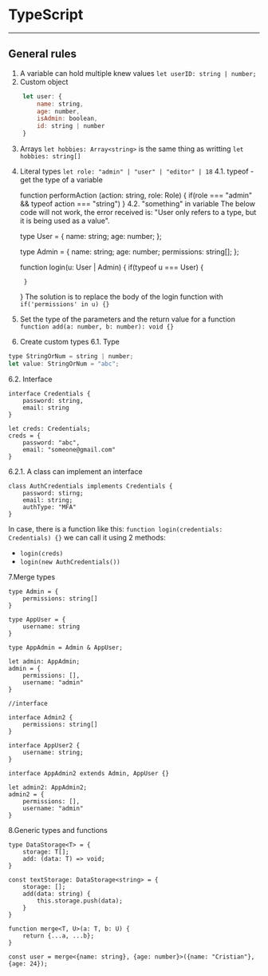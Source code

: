 # TypeScript

------------

## General rules
1. A variable can hold multiple knew values `let userID: string | number;`
2. Custom object 
```javascript
    let user: {
    	name: string,
    	age: number,
    	isAdmin: boolean,
    	id: string | number
    }
```
3. Arrays `let hobbies: Array<string>` is the same thing as writting `let hobbies: string[]`
4. Literal types `let role: "admin" | "user" | "editor" | 18`
4.1. typeof - get the type of a variable 


    function performAction (action: string, role: Role) {
    	if(role === "admin" && typeof action === "string")
    }
4.2. "something" in variable
The below code will not work, the error received is: "User only refers to a type, but it is being used as a value".


    type User = {
        name: string;
        age: number;
    };
    
    type Admin = {
        name: string;
        age: number;
        permissions: string[];
    };
    
    function login(u: User | Admin) {
        if(typeof u === User) {
            
        }
    }
The solution is to replace the body of the login function with `if('permissions' in u) {}`
5. Set the type of the parameters and the return value for a function `function add(a: number, b: number): void {}`
6. Create custom types
6.1. Type 
```javascript
type StringOrNum = string | number;
let value: StringOrNum = "abc";
```
6.2. Interface


    interface Credentials {
    	password: string,
    	email: string
    }
	
    let creds: Credentials;
    creds = {
    	password: "abc",
    	email: "someone@gmail.com"
    }
6.2.1. A class can implement an interface


    class AuthCredentials implements Credentials {
    	password: stirng;
    	email: string;
    	authType: "MFA"
    }
In case, there is a function like this: `function login(credentials: Credentials) {}`
we can call it using 2 methods:
- `login(creds)`
- `login(new AuthCredentials())`

7.Merge types


    type Admin = {
    	permissions: string[]
    }
    
    type AppUser = {
    	username: string
    }
    
    type AppAdmin = Admin & AppUser;
    
    let admin: AppAdmin;
    admin = {
    	permissions: [],
    	username: "admin"
    }
    
    //interface
    
    interface Admin2 {
    	permissions: string[]
    }
    
    interface AppUser2 {
    	username: string;
    }
    
    interface AppAdmin2 extends Admin, AppUser {}
    
    let admin2: AppAdmin2;
    admin2 = {
    	permissions: [],
    	username: "admin"
    }

8.Generic types and functions


    type DataStorage<T> = {
    	storage: T[];
    	add: (data: T) => void;
    }
    
    const textStorage: DataStorage<string> = {
    	storage: [];
    	add(data: string) {
    		this.storage.push(data);
    	}
    }
    
    function merge<T, U>(a: T, b: U) {
    	return {...a, ...b};
    }
    
    const user = merge<{name: string}, {age: number}>({name: "Cristian"}, {age: 24});